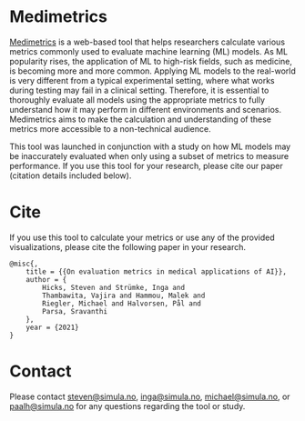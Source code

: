 # Medimetrics
[Medimetrics](https://www.medimetrics.no) is a web-based tool that helps researchers calculate various metrics commonly used to evaluate machine learning (ML) models. As ML popularity rises, the application of ML to high-risk fields, such as medicine, is becoming more and more common. Applying ML models to the real-world is very different from a typical experimental setting, where what works during testing may fail in a clinical setting. Therefore, it is essential to thoroughly evaluate all models using the appropriate metrics to fully understand how it may perform in different environments and scenarios. Medimetrics aims to make the calculation and understanding of these metrics more accessible to a non-technical audience.

This tool was launched in conjunction with a study on how ML models may be inaccurately evaluated when only using a subset of metrics to measure performance. If you use this tool for your research, please cite our paper (citation details included below).

# Cite
If you use this tool to calculate your metrics or use any of the provided visualizations, please cite the following paper in your research.

    @misc{,
	    title = {{On evaluation metrics in medical applications of AI}},
	    author = {
            Hicks, Steven and Strümke, Inga and
            Thambawita, Vajira and Hammou, Malek and
            Riegler, Michael and Halvorsen, Pål and
            Parsa, Sravanthi
        },
	    year = {2021}
    }

# Contact
Please contact steven@simula.no, inga@simula.no, michael@simula.no, or paalh@simula.no for any questions regarding the tool or study.